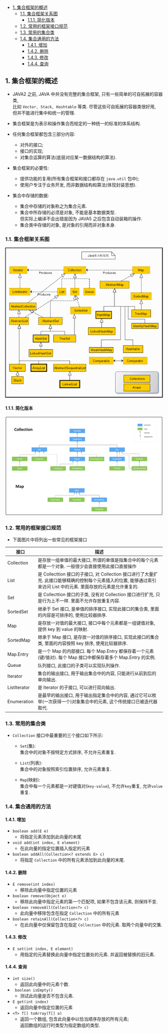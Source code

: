 <!-- TOC -->

- [1. 集合框架的概述](#1-集合框架的概述)
  - [1.1. 集合框架关系图](#11-集合框架关系图)
    - [1.1.1. 简化版本](#111-简化版本)
  - [1.2. 常用的框架接口规范](#12-常用的框架接口规范)
  - [1.3. 常用的集合类](#13-常用的集合类)
  - [1.4. 集合通用的方法](#14-集合通用的方法)
    - [1.4.1. 增加](#141-增加)
    - [1.4.2. 删除](#142-删除)
    - [1.4.3. 修改](#143-修改)
    - [1.4.4. 查询](#144-查询)

<!-- /TOC -->

## 1. 集合框架的概述
- JAVA2 之前, JAVA 中并没有完整的集合框架, 只有一些简单的可自拓展的容器类,  
  比如 `Vector, Stack, Hashtable` 等类. 尽管这些可自拓展的容器类很好用,  
  但并不能进行集中和统一的管理.

- 集合框架是为表示和操作集合而规定的一种统一的标准的体系结构.  

- 任何集合框架都包含三部分内容: 
  - 对外的接口; 
  - 接口的实现;
  - 对集合运算的算法(底层对应某一数据结构的算法).

- 集合框架的必要性:  
  - 提供功能的复用(所有集合框架和接口都存在 `java.util` 包中);
  - 使用户专注于业务开发, 而非数据结构和算法(体现封装思想).

- 集合中存储的数据:
  - 集合中存储的对象称之为集合元素.
  - 集合中所存储的必须是对象, 不能是基本数据类型.  
    但实际上编译不会出错是因为 JAVA5 之后包含自动装箱的操作.
  - 集合类中存储的对象, 是对象的引用而非对象本身.

### 1.1. 集合框架关系图
![pic](../../99.images/2021-01-12-16-41-40.png)

#### 1.1.1. 简化版本
![pic](../../99.images/2021-12-15-16-12-37.png)

### 1.2. 常用的框架接口规范
- 下面图片中将列出一些常见的框架接口

|接口|描述|
|--|--|
|Collection|是存放一组单值的最大接口, 所谓的单值是指集合中的每个元素都是一个对象. 一般很少会直接使用此接口直接操作|
|List|是 Collecttion 接口的子接口, 对 Collection 接口进行了大量扩充. 此接口能够精确的控制每个元素插入的位置, 能够通过索引来访问 List 中的元素. 里面存放的元素是允许重复的.|
|Set|是 Collecttion 接口的子类, 没有对 Collection 接口进行扩充, 只是行为上不一样. 里面不允许存放重复内容.|
|SortedSet|继承于 Set 接口, 是单值的排序接口, 实现此接口的集合类, 里面的内容是可排序的, 使用比较器排序.|
|Map|是存放一对值的最大接口, 接口中每个元素都是一组键值对象, 提供 key 到 value 的映射.|
|SortedMap|继承于 Map 接口, 是存放一对值的排序接口, 实现此接口的集合类, 里面的内容按照 key 排序, 使用比较器排序.|
|Map.Entry|是一个 Map 的内部接口. 每个 Map.Entry 都保存着一个元素(键/值对). 每个 Map 接口中都保存着多个 Map.Entry 的实例.|
|Queue|队列接口, 此接口的子类可以实现队列操作.|
|Iterator|集合的输出接口, 用于输出集合中的内容, 只能进行从前到后的单向输出.|
|ListIterator|是 Iterator 的子接口, 可以进行双向输出.|
|Enumeration|是最早的输出接口, 用于输出指定集合中的内容, 通过它可以枚举(一次获得一个)对象集合中的元素, 这个传统接口已被迭代器取代.|


### 1.3. 常用的集合类
- `Collection` 接口中最重要的三个接口如下所示:
  - `Set`(集):  
    集合中的对象不按特定方式排序, 不允许元素重复.
  
  - `List`(列表):  
    集合中的对象按照索引位置排序, 允许元素重复.
  
  - `Map`(映射):  
    集合中每一个元素都是一对键值对(`key-value`), 不允许`key`重复, 允许`value`重复.

### 1.4. 集合通用的方法

#### 1.4.1. 增加
- `boolean add(E e)`   
  - 将指定元素添加到此向量的末尾
- `void	add(int index, E element)`   
  - 在此向量的指定位置插入指定的元素
- `boolean addAll(Collection<? extends E> c)`   
  - 将指定 `Collection` 中的所有元素添加到此向量的末尾.


#### 1.4.2. 删除
- `E remove(int index)`   
  - 移除此向量中指定位置的元素
- `boolean remove(Object o)`   
  - 移除此向量中指定元素的第一个匹配项, 如果不包含该元素, 则保持不变.
- `boolean removeAll(Collection<?> c)`   
  - 此向量中移除包含在指定 `Collection` 中的所有元素
- `boolean retainAll(Collection<?> c)`   
  - 在此向量中仅保留包含在指定 `Collection` 中的元素. 取两个向量中的交集.

#### 1.4.3. 修改
- `E set(int index, E element)`   
  - 用指定的元素替换此向量中指定位置处的元素. 并返回被替换的旧元素.


#### 1.4.4. 查询
- `int size()`   
  - 返回此向量中的元素个数.
- ` boolean isEmpty()`   
  - 测试此向量是否不包含元素.
- `E get(int index)`   
  - 返回向量中指定位置的元素
- `<T> T[] toArray(T[] a)`   
  - 返回一个数组, 包含此向量中以恰当顺序存放的所有元素;  
    返回数组的运行时类型为指定数组的类型.